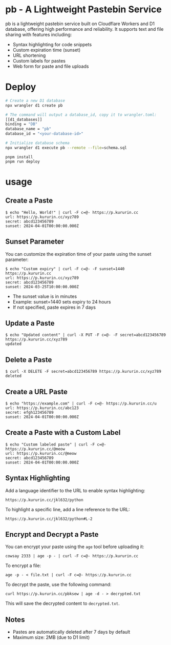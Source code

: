 # pb - A Lightweight Pastebin Service

pb is a lightweight pastebin service built on Cloudflare Workers and D1
database, offering high performance and reliability. It supports text and file
sharing with features including:

- Syntax highlighting for code snippets
- Custom expiration time (sunset)
- URL shortening
- Custom labels for pastes
- Web form for paste and file uploads

# Deploy

```bash
# Create a new D1 database
npx wrangler d1 create pb

# The command will output a database_id, copy it to wrangler.toml:
[[d1_databases]]
binding = "DB"
database_name = "pb"
database_id = "<your-database-id>"

# Initialize database schema
npx wrangler d1 execute pb --remote --file=schema.sql
```

```
pnpm install
pnpm run deploy
```

# usage

## Create a Paste

```
$ echo "Hello, World!" | curl -F c=@- https://p.kururin.cc
url: https://p.kururin.cc/xyz789
secret: abcd123456789
sunset: 2024-04-01T00:00:00.000Z
```

## Sunset Parameter

You can customize the expiration time of your paste using the sunset parameter:

```
$ echo "Custom expiry" | curl -F c=@- -F sunset=1440 https://p.kururin.cc
url: https://p.kururin.cc/xyz789
secret: abcd123456789
sunset: 2024-03-25T10:00:00.000Z
```

- The sunset value is in minutes
- Example: sunset=1440 sets expiry to 24 hours
- If not specified, paste expires in 7 days

## Update a Paste

```
$ echo "Updated content" | curl -X PUT -F c=@- -F secret=abcd123456789 https://p.kururin.cc/xyz789
updated
```

## Delete a Paste

```
$ curl -X DELETE -F secret=abcd123456789 https://p.kururin.cc/xyz789
deleted
```

## Create a URL Paste

```
$ echo "https://example.com" | curl -F c=@- https://p.kururin.cc/u
url: https://p.kururin.cc/abc123
secret: efgh123456789
sunset: 2024-04-01T00:00:00.000Z
```

## Create a Paste with a Custom Label

```
$ echo "Custom labeled paste" | curl -F c=@- https://p.kururin.cc/@meow
url: https://p.kururin.cc/@meow
secret: abcd123456789
sunset: 2024-04-01T00:00:00.000Z
```

## Syntax Highlighting

Add a language identifier to the URL to enable syntax highlighting:

```
https://p.kururin.cc/jkl632/python
```

To highlight a specific line, add a line reference to the URL:

```
https://p.kururin.cc/jkl632/python#L-2
```

## Encrypt and Decrypt a Paste

You can encrypt your paste using the `age` tool before uploading it:

```
cowsay 2333 | age -p - | curl -F c=@- https://p.kururin.cc
```

To encrypt a file:

```
age -p - < file.txt | curl -F c=@- https://p.kururin.cc
```

To decrypt the paste, use the following command:

```
curl https://p.kururin.cc/pbksew | age -d - > decrypted.txt
```

This will save the decrypted content to `decrypted.txt`.

## Notes

- Pastes are automatically deleted after 7 days by default
- Maximum size: 2MB (due to D1 limit)
